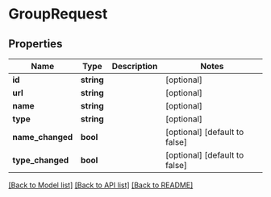 # GroupRequest

## Properties
Name | Type | Description | Notes
------------ | ------------- | ------------- | -------------
**id** | **string** |  | [optional] 
**url** | **string** |  | [optional] 
**name** | **string** |  | [optional] 
**type** | **string** |  | [optional] 
**name_changed** | **bool** |  | [optional] [default to false]
**type_changed** | **bool** |  | [optional] [default to false]

[[Back to Model list]](../README.md#documentation-for-models) [[Back to API list]](../README.md#documentation-for-api-endpoints) [[Back to README]](../README.md)


